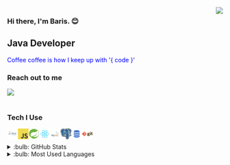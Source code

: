 <img src="https://media.giphy.com/media/iIqmM5tTjmpOB9mpbn/giphy.gif" align="right" widht="400" height="250">

### Hi there, I'm Baris. :blush:

## Java Developer

<font color="blue">Coffee coffee is how I keep up with '{
code }' </font>

### Reach out to me

[<img width="22" src="https://unpkg.com/simple-icons@v6/icons/linkedin.svg" align="left" />][linkedin]

<br />
<br />

### Tech I Use

<img align="left" src="https://raw.githubusercontent.com/github/explore/80688e429a7d4ef2fca1e82350fe8e3517d3494d/topics/java/java.png" widht="25" height="25">
<img align="left" src="https://raw.githubusercontent.com/github/explore/80688e429a7d4ef2fca1e82350fe8e3517d3494d/topics/javascript/javascript.png" widht="25" height="25">
<img align="left" src="https://raw.githubusercontent.com/github/explore/80688e429a7d4ef2fca1e82350fe8e3517d3494d/topics/spring-boot/spring-boot.png" widht="25" height="25">
<img align="left" src="https://raw.githubusercontent.com/github/explore/80688e429a7d4ef2fca1e82350fe8e3517d3494d/topics/react/react.png" widht="25" height="25">
<img align="left" src="https://raw.githubusercontent.com/github/explore/80688e429a7d4ef2fca1e82350fe8e3517d3494d/topics/mysql/mysql.png" widht="25" height="25">
<img align="left" src="https://raw.githubusercontent.com/github/explore/80688e429a7d4ef2fca1e82350fe8e3517d3494d/topics/postgresql/postgresql.png" widht="25" height="25">
<img align="left" src="https://raw.githubusercontent.com/github/explore/80688e429a7d4ef2fca1e82350fe8e3517d3494d/topics/sql/sql.png" widht="25" height="25">
<img align="left" src="https://raw.githubusercontent.com/github/explore/80688e429a7d4ef2fca1e82350fe8e3517d3494d/topics/git/git.png" widht="25" height="25">
<br />
<br />

<details>
<summary>:bulb: GitHub Stats</summary>
<img src="https://github-readme-stats.vercel.app/api?username=Baris0&theme=radical&show_icons=true">
</details>

<details>
<summary>:bulb: Most Used Languages</summary>
<img src="https://github-readme-stats.vercel.app/api/top-langs/?username=Baris0&layout=compact">
</details>


[linkedin]: https://www.linkedin.com/in/barisseckin/


